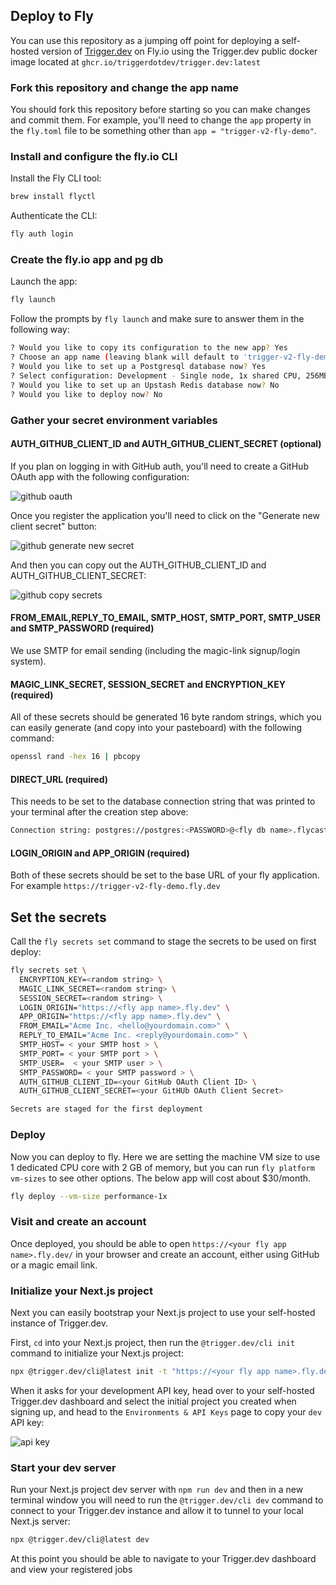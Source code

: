 ## Deploy to Fly

You can use this repository as a jumping off point for deploying a self-hosted version of [Trigger.dev](https://trigger.dev) on Fly.io using the Trigger.dev public docker image located at `ghcr.io/triggerdotdev/trigger.dev:latest`

### Fork this repository and change the app name

You should fork this repository before starting so you can make changes and commit them. For example, you'll need to change the `app` property in the `fly.toml` file to be something other than `app = "trigger-v2-fly-demo"`.

### Install and configure the fly.io CLI

Install the Fly CLI tool:

```sh
brew install flyctl
```

Authenticate the CLI:

```sh
fly auth login
```

### Create the fly.io app and pg db

Launch the app:

```sh
fly launch
```

Follow the prompts by `fly launch` and make sure to answer them in the following way:

```sh
? Would you like to copy its configuration to the new app? Yes
? Choose an app name (leaving blank will default to 'trigger-v2-fly-demo') <enter your preferred app name here or leave blank>
? Would you like to set up a Postgresql database now? Yes
? Select configuration: Development - Single node, 1x shared CPU, 256MB RAM, 1GB disk <- feel free to pick a beefier machine
? Would you like to set up an Upstash Redis database now? No
? Would you like to deploy now? No
```

### Gather your secret environment variables

#### AUTH_GITHUB_CLIENT_ID and AUTH_GITHUB_CLIENT_SECRET (optional)

If you plan on logging in with GitHub auth, you'll need to create a GitHub OAuth app with the following configuration:

![github oauth](./assets/github-oauth.png)

Once you register the application you'll need to click on the "Generate new client secret" button:

![github generate new secret](./assets/github-generate-new-secret.png)

And then you can copy out the AUTH_GITHUB_CLIENT_ID and AUTH_GITHUB_CLIENT_SECRET:

![github copy secrets](assets/github-secrets.png)

#### FROM_EMAIL,REPLY_TO_EMAIL, SMTP_HOST, SMTP_PORT, SMTP_USER and SMTP_PASSWORD (required)

We use SMTP for email sending (including the magic-link signup/login system).

#### MAGIC_LINK_SECRET, SESSION_SECRET and ENCRYPTION_KEY (required)

All of these secrets should be generated 16 byte random strings, which you can easily generate (and copy into your pasteboard) with the following command:

```sh
openssl rand -hex 16 | pbcopy
```

#### DIRECT_URL (required)

This needs to be set to the database connection string that was printed to your terminal after the creation step above:

```sh
Connection string: postgres://postgres:<PASSWORD>@<fly db name>.flycast:5432
```

#### LOGIN_ORIGIN and APP_ORIGIN (required)

Both of these secrets should be set to the base URL of your fly application. For example `https://trigger-v2-fly-demo.fly.dev`

## Set the secrets

Call the `fly secrets set` command to stage the secrets to be used on first deploy:

```sh
fly secrets set \
  ENCRYPTION_KEY=<random string> \
  MAGIC_LINK_SECRET=<random string> \
  SESSION_SECRET=<random string> \
  LOGIN_ORIGIN="https://<fly app name>.fly.dev" \
  APP_ORIGIN="https://<fly app name>.fly.dev" \
  FROM_EMAIL="Acme Inc. <hello@yourdomain.com>" \
  REPLY_TO_EMAIL="Acme Inc. <reply@yourdomain.com>" \
  SMTP_HOST= < your SMTP host > \
  SMTP_PORT= < your SMTP port > \
  SMTP_USER=  < your SMTP user > \
  SMTP_PASSWORD= < your SMTP password > \
  AUTH_GITHUB_CLIENT_ID=<your GitHub OAuth Client ID> \
  AUTH_GITHUB_CLIENT_SECRET=<your GitHUb OAuth Client Secret>

Secrets are staged for the first deployment
```

### Deploy

Now you can deploy to fly. Here we are setting the machine VM size to use 1 dedicated CPU core with 2 GB of memory, but you can run `fly platform vm-sizes` to see other options. The below app will cost about $30/month.

```sh
fly deploy --vm-size performance-1x
```

### Visit and create an account

Once deployed, you should be able to open `https://<your fly app name>.fly.dev/` in your browser and create an account, either using GitHub or a magic email link.

### Initialize your Next.js project

Next you can easily bootstrap your Next.js project to use your self-hosted instance of Trigger.dev.

First, `cd` into your Next.js project, then run the `@trigger.dev/cli init` command to initialize your Next.js project:

```sh
npx @trigger.dev/cli@latest init -t "https://<your fly app name>.fly.dev"
```

When it asks for your development API key, head over to your self-hosted Trigger.dev dashboard and select the initial project you created when signing up, and head to the `Environments & API Keys` page to copy your `dev` API key:

![api key](./assets/api-key.png)

### Start your dev server

Run your Next.js project dev server with `npm run dev` and then in a new terminal window you will need to run the `@trigger.dev/cli dev` command to connect to your Trigger.dev instance and allow it to tunnel to your local Next.js server:

```sh
npx @trigger.dev/cli@latest dev
```

At this point you should be able to navigate to your Trigger.dev dashboard and view your registered jobs
